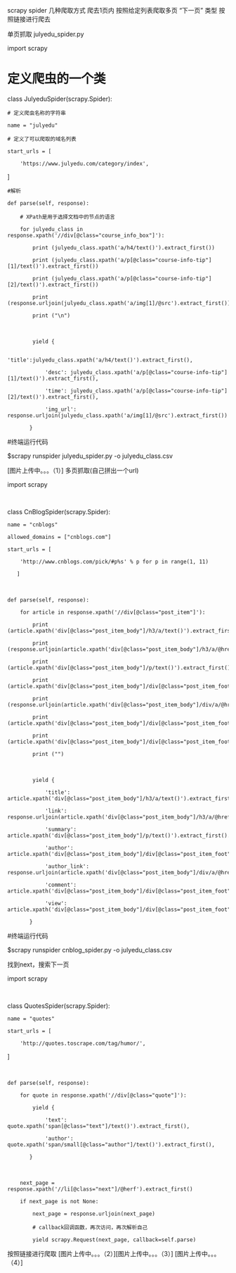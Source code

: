 scrapy spider 几种爬取方式
爬去1页内
按照给定列表爬取多页
“下一页” 类型
按照链接进行爬去

单页抓取
julyedu_spider.py

 

import scrapy

# 定义爬虫的一个类

class JulyeduSpider(scrapy.Spider):

    # 定义爬虫名称的字符串

    name = "julyedu"

    # 定义了可以爬取的域名列表

    start_urls = [

        'https://www.julyedu.com/category/index',

   ]

    #解析

    def parse(self, response):

        # XPath是用于选择文档中的节点的语言

        for julyedu_class in response.xpath('//div[@class="course_info_box"]'):

            print (julyedu_class.xpath('a/h4/text()').extract_first())

            print (julyedu_class.xpath('a/p[@class="course-info-tip"][1]/text()').extract_first())

            print (julyedu_class.xpath('a/p[@class="course-info-tip"][2]/text()').extract_first())

            print (response.urljoin(julyedu_class.xpath('a/img[1]/@src').extract_first()))

            print ("\n")

​

            yield {

                'title':julyedu_class.xpath('a/h4/text()').extract_first(),

                'desc': julyedu_class.xpath('a/p[@class="course-info-tip"][1]/text()').extract_first(),

                'time': julyedu_class.xpath('a/p[@class="course-info-tip"][2]/text()').extract_first(),

                'img_url': response.urljoin(julyedu_class.xpath('a/img[1]/@src').extract_first())

           }

 

#终端运行代码

$scrapy runspider julyedu_spider.py -o julyedu_class.csv

[图片上传中。。。（1）]
多页抓取(自己拼出一个url)

 

import scrapy

​

class CnBlogSpider(scrapy.Spider):

    name = "cnblogs"

    allowed_domains = ["cnblogs.com"]

    start_urls = [

        'http://www.cnblogs.com/pick/#p%s' % p for p in range(1, 11)

       ]

​

    def parse(self, response):

        for article in response.xpath('//div[@class="post_item"]'):

            print (article.xpath('div[@class="post_item_body"]/h3/a/text()').extract_first().strip())

            print (response.urljoin(article.xpath('div[@class="post_item_body"]/h3/a/@href').extract_first()).strip())

            print (article.xpath('div[@class="post_item_body"]/p/text()').extract_first().strip())

            print (article.xpath('div[@class="post_item_body"]/div[@class="post_item_foot"]/a/text()').extract_first().strip())

            print (response.urljoin(article.xpath('div[@class="post_item_body"]/div/a/@href').extract_first()).strip())

            print (article.xpath('div[@class="post_item_body"]/div[@class="post_item_foot"]/span[@class="article_comment"]/a/text()').extract_first().strip())

            print (article.xpath('div[@class="post_item_body"]/div[@class="post_item_foot"]/span[@class="article_view"]/a/text()').extract_first().strip())

            print ("")

​

            yield {

                'title': article.xpath('div[@class="post_item_body"]/h3/a/text()').extract_first().strip(),

                'link': response.urljoin(article.xpath('div[@class="post_item_body"]/h3/a/@href').extract_first()).strip(),

                'summary': article.xpath('div[@class="post_item_body"]/p/text()').extract_first().strip(),

                'author': article.xpath('div[@class="post_item_body"]/div[@class="post_item_foot"]/a/text()').extract_first().strip(),

                'author_link': response.urljoin(article.xpath('div[@class="post_item_body"]/div/a/@href').extract_first()).strip(),

                'comment': article.xpath('div[@class="post_item_body"]/div[@class="post_item_foot"]/span[@class="article_comment"]/a/text()').extract_first().strip(),

                'view': article.xpath('div[@class="post_item_body"]/div[@class="post_item_foot"]/span[@class="article_view"]/a/text()').extract_first().strip(),

           }

 

#终端运行代码

$scrapy runspider cnblog_spider.py -o julyedu_class.csv

找到next，搜索下一页

 

import scrapy

​

class QuotesSpider(scrapy.Spider):

    name = "quotes"

    start_urls = [

        'http://quotes.toscrape.com/tag/humor/',

   ]

​

    def parse(self, response):

        for quote in response.xpath('//div[@class="quote"]'):

            yield {

                'text': quote.xpath('span[@class="text"]/text()').extract_first(),

                'author': quote.xpath('span/small[@class="author"]/text()').extract_first(),

           }

​

        next_page = response.xpath('//li[@class="next"]/@herf').extract_first()

        if next_page is not None:

            next_page = response.urljoin(next_page)

            # callback回调函数，再次访问，再次解析自己

            yield scrapy.Request(next_page, callback=self.parse)

按照链接进行爬取
[图片上传中。。。（2）][图片上传中。。。（3）]
[图片上传中。。。（4）]


